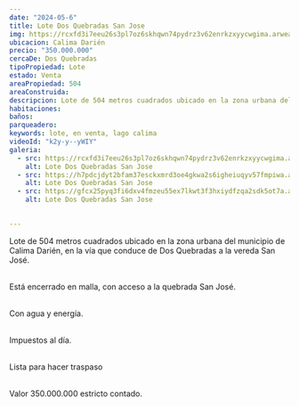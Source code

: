 ```yaml
---
date: "2024-05-6"
title: Lote Dos Quebradas San Jose
img: https://rcxfd3i7eeu26s3pl7oz6skhqwn74pydrz3v62enrkzxyycwgima.arweave.net/iK5R7R8hKa9Lb1_dn0lHhZv-PwOOd19ojYqzfGBWMhg
ubicacion: Calima Darién
precio: "350.000.000"
cercaDe: Dos Quebradas
tipoPropiedad: Lote
estado: Venta
areaPropiedad: 504
areaConstruida: 
descripcion: Lote de 504 metros cuadrados ubicado en la zona urbana del municipio de Calima Darién, en la vía que conduce de Dos Quebradas a la vereda San José.
habitaciones:
baños:
parqueadero:
keywords: lote, en venta, lago calima
videoId: "k2y-y--yWIY"
galeria:
  - src: https://rcxfd3i7eeu26s3pl7oz6skhqwn74pydrz3v62enrkzxyycwgima.arweave.net/iK5R7R8hKa9Lb1_dn0lHhZv-PwOOd19ojYqzfGBWMhg
    alt: Lote Dos Quebradas San Jose
  - src: https://h7pdcjdyt2bfam37esckxmrd3oe4gkwa2s6igheiuqyv57fmpiwa.arweave.net/P94xJHieglAzfySEq7Ij24nDKsDUvIMciKQxXvyseiw
    alt: Lote Dos Quebradas San Jose
  - src: https://gfcx25pyq3fi6dxv4fmzeu55ex7lkwt3f3hxiydfzqa2sdk5ot7a.arweave.net/MUV9dfiGyo8O9eFZklO9Jf61Wnsuz3RgZcwBqQ1ddP4
    alt: Lote Dos Quebradas San Jose
  

---
```


Lote de 504 metros cuadrados ubicado en la zona urbana del municipio de Calima Darién, en la vía que conduce de Dos Quebradas a la vereda San José. <br><br>

Está encerrado en malla, con acceso a la quebrada San José. <br><br>

Con agua y energía. <br><br>

Impuestos al día.<br><br>

Lista para hacer traspaso <br><br>

Valor 350.000.000 estricto contado.<br><br>